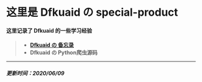 # 这里是 Dfkuaid の special-product
#### 这里记录了 Dfkuaid 的一些学习经验
> - **[Dfkuaid の 备忘录](https://github.com/Dfkuaid/special-product/releases/tag/Memorandum)**
> - **Dfkuaid の Python爬虫源码**
---
##### 更新时间：2020/06/09
